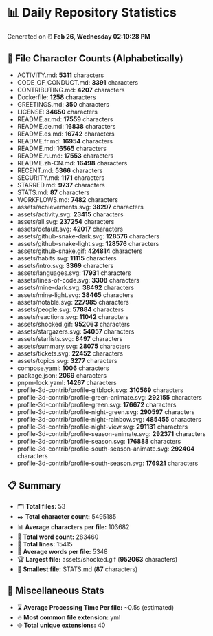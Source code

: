 # 📊 Daily Repository Statistics
Generated on ⏰ **Feb 26, Wednesday 02:10:28 PM**

## 📂 File Character Counts (Alphabetically)
- ACTIVITY.md: **5311** characters
- CODE_OF_CONDUCT.md: **3391** characters
- CONTRIBUTING.md: **4207** characters
- Dockerfile: **1258** characters
- GREETINGS.md: **350** characters
- LICENSE: **34650** characters
- README.ar.md: **17559** characters
- README.de.md: **16838** characters
- README.es.md: **16742** characters
- README.fr.md: **16954** characters
- README.md: **16565** characters
- README.ru.md: **17553** characters
- README.zh-CN.md: **16498** characters
- RECENT.md: **5366** characters
- SECURITY.md: **1171** characters
- STARRED.md: **9737** characters
- STATS.md: **87** characters
- WORKFLOWS.md: **7482** characters
- assets/achievements.svg: **38297** characters
- assets/activity.svg: **23415** characters
- assets/all.svg: **237254** characters
- assets/default.svg: **42017** characters
- assets/github-snake-dark.svg: **128576** characters
- assets/github-snake-light.svg: **128576** characters
- assets/github-snake.gif: **424814** characters
- assets/habits.svg: **11115** characters
- assets/intro.svg: **3369** characters
- assets/languages.svg: **17931** characters
- assets/lines-of-code.svg: **3308** characters
- assets/mine-dark.svg: **38492** characters
- assets/mine-light.svg: **38465** characters
- assets/notable.svg: **227985** characters
- assets/people.svg: **57884** characters
- assets/reactions.svg: **11042** characters
- assets/shocked.gif: **952063** characters
- assets/stargazers.svg: **54057** characters
- assets/starlists.svg: **8497** characters
- assets/summary.svg: **28075** characters
- assets/tickets.svg: **22452** characters
- assets/topics.svg: **3277** characters
- compose.yaml: **1006** characters
- package.json: **2069** characters
- pnpm-lock.yaml: **14267** characters
- profile-3d-contrib/profile-gitblock.svg: **310569** characters
- profile-3d-contrib/profile-green-animate.svg: **292155** characters
- profile-3d-contrib/profile-green.svg: **176672** characters
- profile-3d-contrib/profile-night-green.svg: **290597** characters
- profile-3d-contrib/profile-night-rainbow.svg: **485455** characters
- profile-3d-contrib/profile-night-view.svg: **291131** characters
- profile-3d-contrib/profile-season-animate.svg: **292371** characters
- profile-3d-contrib/profile-season.svg: **176888** characters
- profile-3d-contrib/profile-south-season-animate.svg: **292404** characters
- profile-3d-contrib/profile-south-season.svg: **176921** characters

## 📋 Summary
- 🗂️ **Total files:** 53
- ✒️ **Total character count:** 5495185
- 📊 **Average characters per file:** 103682
- 📝 **Total word count:** 283460
- 🧾 **Total lines:** 15415
- 📐 **Average words per file:** 5348
- 🏆 **Largest file:** assets/shocked.gif (**952063** characters)
- 🥉 **Smallest file:** STATS.md (**87** characters)

## 🌟 Miscellaneous Stats
- ⌛ **Average Processing Time Per file:** ~0.5s (estimated)
- 🔥 **Most common file extension:** yml
- 🌐 **Total unique extensions:** 40
